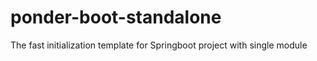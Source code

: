# ponder-boot-standalone
The fast initialization template for Springboot project with single module
